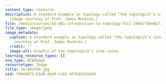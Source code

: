 ```yaml
---
content_type: resource
description: A standard example in topology called "the topologist's sine curve."
  (Image courtesy of Prof. James Munkres.)
file: /media/courses/18-901-introduction-to-topology-fall-2004/fd6e6b71b2a84ed4cc62a976da33a264_18-901f04.jpg
file_type: image/jpeg
image_metadata:
  caption: A standard example in topology called "the topologist's sine curve." (Image
    courtesy of Prof. James Munkres.)
  credit: ''
  image-alt: Graphic of the topologist's sine curve.
learning_resource_types: []
ocw_type: OCWImage
resourcetype: Image
title: 18-901f04.jpg
uid: fd6e6b71-b2a8-4ed4-cc62-a976da33a264
---
```


